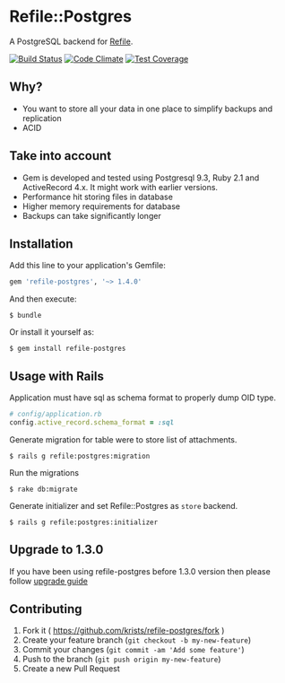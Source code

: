 # Refile::Postgres

A PostgreSQL backend for [Refile](https://github.com/elabs/refile).

[![Build Status](https://travis-ci.org/krists/refile-postgres.svg?branch=master)](https://travis-ci.org/krists/refile-postgres)
[![Code Climate](https://codeclimate.com/github/krists/refile-postgres/badges/gpa.svg)](https://codeclimate.com/github/krists/refile-postgres)
[![Test Coverage](https://codeclimate.com/github/krists/refile-postgres/badges/coverage.svg)](https://codeclimate.com/github/krists/refile-postgres/coverage)

## Why?

* You want to store all your data in one place to simplify backups and replication
* ACID

## Take into account

* Gem is developed and tested using Postgresql 9.3, Ruby 2.1 and ActiveRecord 4.x. It might work with earlier versions.
* Performance hit storing files in database
* Higher memory requirements for database
* Backups can take significantly longer

## Installation

Add this line to your application's Gemfile:

```ruby
gem 'refile-postgres', '~> 1.4.0'
```

And then execute:

    $ bundle

Or install it yourself as:

    $ gem install refile-postgres

## Usage with Rails

Application must have sql as schema format to properly dump OID type.

   ```ruby
   # config/application.rb
   config.active_record.schema_format = :sql
   ```

Generate migration for table were to store list of attachments.

    $ rails g refile:postgres:migration

Run the migrations

    $ rake db:migrate

Generate initializer and set Refile::Postgres as `store` backend.

    $ rails g refile:postgres:initializer

## Upgrade to 1.3.0

If you have been using refile-postgres before 1.3.0 version then please follow [upgrade guide](https://github.com/krists/refile-postgres/blob/master/migration_to_1_3_0.md)


## Contributing

1. Fork it ( https://github.com/krists/refile-postgres/fork )
2. Create your feature branch (`git checkout -b my-new-feature`)
3. Commit your changes (`git commit -am 'Add some feature'`)
4. Push to the branch (`git push origin my-new-feature`)
5. Create a new Pull Request
